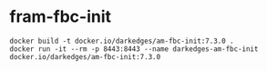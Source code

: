 # fram-fbc-init

```console
docker build -t docker.io/darkedges/am-fbc-init:7.3.0 .
docker run -it --rm -p 8443:8443 --name darkedges-am-fbc-init docker.io/darkedges/am-fbc-init:7.3.0
```
